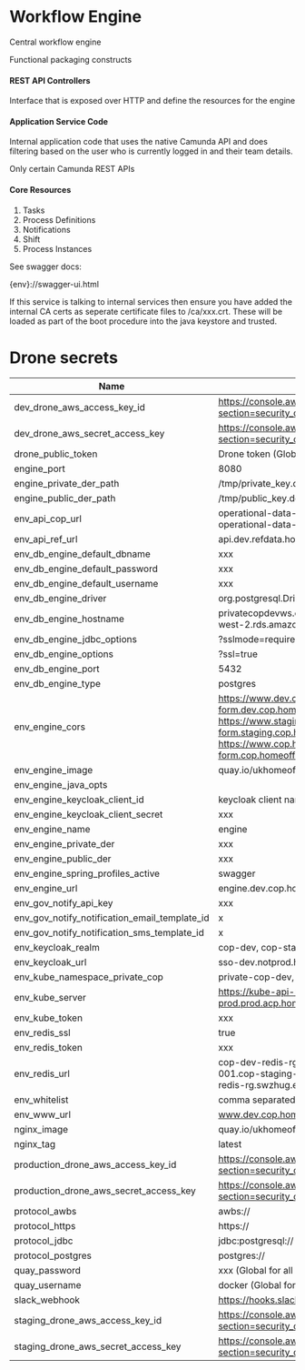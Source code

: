 # Workflow Engine

Central workflow engine


Functional packaging constructs

#### REST API Controllers

Interface that is exposed over HTTP and define the resources for the engine

#### Application Service Code

Internal application code that uses the native Camunda API and does filtering
based on the user who is currently logged in and their team details.

Only certain Camunda REST APIs

#### Core Resources
1. Tasks
2. Process Definitions
3. Notifications
4. Shift
5. Process Instances


See swagger docs:

{env}://swagger-ui.html

If this service is talking to internal services then ensure you have added the internal CA certs as seperate certificate files 
to /ca/xxx.crt. These will be loaded as part of the boot procedure into the java keystore and trusted.

# Drone secrets

Name|Example value
---|---
dev_drone_aws_access_key_id|https://console.aws.amazon.com/iam/home?region=eu-west-2#/users/bf-it-devtest-drone?section=security_credentials
dev_drone_aws_secret_access_key|https://console.aws.amazon.com/iam/home?region=eu-west-2#/users/bf-it-devtest-drone?section=security_credentials
drone_public_token|Drone token (Global for all github repositories and environments)
engine_port|8080
engine_private_der_path|/tmp/private_key.der
engine_public_der_path|/tmp/public_key.der
env_api_cop_url|operational-data-api.dev.cop.homeoffice.gov.uk, operational-data-api.staging.cop.homeoffice.gov.uk, operational-data-api.cop.homeoffice.gov.uk
env_api_ref_url|api.dev.refdata.homeoffice.gov.uk, api.staging.refdata.homeoffice.gov.uk, api.refdata.homeoffice.gov.uk
env_db_engine_default_dbname|xxx
env_db_engine_default_password|xxx
env_db_engine_default_username|xxx
env_db_engine_driver|org.postgresql.Driver
env_db_engine_hostname|privatecopdevws.cptlzykvnlia.eu-west-2.rds.amazonaws.com, privatecopstagingws.crckizhiyjmt.eu-west-2.rds.amazonaws.com, privatecopws.crckizhiyjmt.eu-west-2.rds.amazonaws.com
env_db_engine_jdbc_options|?sslmode=require&currentSchema=public
env_db_engine_options|?ssl=true
env_db_engine_port|5432
env_db_engine_type|postgres
env_engine_cors|https://www.dev.cop.homeoffice.gov.uk,https://translation.dev.cop.homeoffice.gov.uk,https://api-form.dev.cop.homeoffice.gov.uk, https://www.staging.cop.homeoffice.gov.uk,https://translation.staging.cop.homeoffice.gov.uk,https://api-form.staging.cop.homeoffice.gov.uk, https://www.cop.homeoffice.gov.uk,https://translation.cop.homeoffice.gov.uk,https://api-form.cop.homeoffice.gov.uk
env_engine_image|quay.io/ukhomeofficedigital/cop-private-workflow-engine
env_engine_java_opts|
env_engine_keycloak_client_id|keycloak client name
env_engine_keycloak_client_secret|xxx
env_engine_name|engine
env_engine_private_der|xxx
env_engine_public_der|xxx
env_engine_spring_profiles_active|swagger
env_engine_url|engine.dev.cop.homeoffice.gov.uk, engine.staging.cop.homeoffice.gov.uk, engine.cop.homeoffice.gov.uk
env_gov_notify_api_key|xxx
env_gov_notify_notification_email_template_id|x
env_gov_notify_notification_sms_template_id|x
env_keycloak_realm|cop-dev, cop-staging, cop-prod
env_keycloak_url|sso-dev.notprod.homeoffice.gov.uk/auth, sso.digital.homeoffice.gov.uk/auth
env_kube_namespace_private_cop|private-cop-dev, private-cop-staging, private-cop
env_kube_server|https://kube-api-notprod.notprod.acp.homeoffice.gov.uk, https://kube-api-prod.prod.acp.homeoffice.gov.uk
env_kube_token|xxx
env_redis_ssl|true
env_redis_token|xxx
env_redis_url|cop-dev-redis-rg-001.cop-dev-redis-rg.obrtxl.euw2.cache.amazonaws.com, cop-staging-redis-rg-001.cop-staging-redis-rg.swzhug.euw2.cache.amazonaws.com, cop-prod-redis-rg-001.cop-prod-redis-rg.swzhug.euw2.cache.amazonaws.com
env_whitelist|comma separated x.x.x.x/x list
env_www_url|www.dev.cop.homeoffice.gov.uk, www.staging.cop.homeoffice.gov.uk, www.cop.homeoffice.gov.uk
nginx_image|quay.io/ukhomeofficedigital/nginx-proxy
nginx_tag|latest
production_drone_aws_access_key_id|https://console.aws.amazon.com/iam/home?region=eu-west-2#/users/bf-it-prod-drone?section=security_credentials
production_drone_aws_secret_access_key|https://console.aws.amazon.com/iam/home?region=eu-west-2#/users/bf-it-prod-drone?section=security_credentials
protocol_awbs|awbs://
protocol_https|https://
protocol_jdbc|jdbc:postgresql://
protocol_postgres|postgres://
quay_password|xxx (Global for all repositories and environments)
quay_username|docker (Global for all repositories and environments)
slack_webhook|https://hooks.slack.com/services/xxx/yyy/zzz (Global for all repositories and environments)
staging_drone_aws_access_key_id|https://console.aws.amazon.com/iam/home?region=eu-west-2#/users/bf-it-prod-drone?section=security_credentials
staging_drone_aws_secret_access_key|https://console.aws.amazon.com/iam/home?region=eu-west-2#/users/bf-it-prod-drone?section=security_credentials
